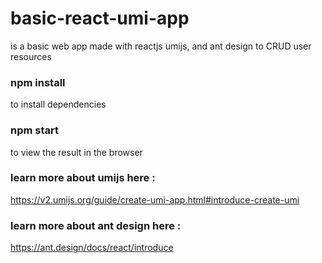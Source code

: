 # basic-react-umi-app
is a basic web app made with reactjs umijs, and  ant design to CRUD user resources

### npm install

to install dependencies 

### npm start

to view the result in the browser

### learn more about umijs here :

https://v2.umijs.org/guide/create-umi-app.html#introduce-create-umi

### learn more about ant design here :

https://ant.design/docs/react/introduce
